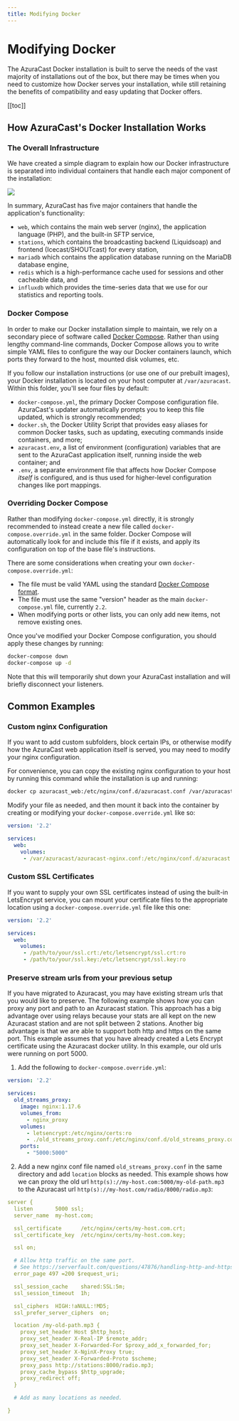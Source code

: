 ```yaml
---
title: Modifying Docker
---
```


# Modifying Docker

The AzuraCast Docker installation is built to serve the needs of the vast majority of installations out of the box, but there may be times when you need to customize how Docker serves your installation, while still retaining the benefits of compatibility and easy updating that Docker offers.

[[toc]]

## How AzuraCast's Docker Installation Works

### The Overall Infrastructure

We have created a simple diagram to explain how our Docker infrastructure is separated into individual containers that handle each major component of the installation:

![](/img/docker_infrastructure.png)

In summary, AzuraCast has five major containers that handle the application's functionality:
 - `web`, which contains the main web server (nginx), the application language (PHP), and the built-in SFTP service,
 - `stations`, which contains the broadcasting backend (Liquidsoap) and frontend (Icecast/SHOUTcast) for every station,
 - `mariadb` which contains the application database running on the MariaDB database engine,
 - `redis` which is a high-performance cache used for sessions and other cacheable data, and
 - `influxdb` which provides the time-series data that we use for our statistics and reporting tools.

 ### Docker Compose

In order to make our Docker installation simple to maintain, we rely on a secondary piece of software called [Docker Compose](https://docs.docker.com/compose/). Rather than using lengthy command-line commands, Docker Compose allows you to write simple YAML files to configure the way our Docker containers launch, which ports they forward to the host, mounted disk volumes, etc.

If you follow our installation instructions (or use one of our prebuilt images), your Docker installation is located on your host computer at `/var/azuracast`. Within this folder, you'll see four files by default:

 - `docker-compose.yml`, the primary Docker Compose configuration file. AzuraCast's updater automatically prompts you to keep this file updated, which is strongly recommended;
 - `docker.sh`, the Docker Utility Script that provides easy aliases for common Docker tasks, such as updating, executing commands inside containers, and more;
 - `azuracast.env`, a list of environment (configuration) variables that are sent to the AzuraCast application itself, running inside the web container; and
 - `.env`, a separate environment file that affects how Docker Compose _itself_ is configured, and is thus used for higher-level configuration changes like port mappings.

### Overriding Docker Compose

Rather than modifying `docker-compose.yml` directly, it is strongly recommended to instead create a new file called `docker-compose.override.yml` in the same folder. Docker Compose will automatically look for and include this file if it exists, and apply its configuration on top of the base file's instructions.

There are some considerations when creating your own `docker-compose.override.yml`:

 - The file must be valid YAML using the standard [Docker Compose format](https://docs.docker.com/compose/compose-file/compose-file-v2/).
 - The file must use the same "version" header as the main `docker-compose.yml` file, currently `2.2`.
 - When modifying ports or other lists, you can only add new items, not remove existing ones.

Once you've modified your Docker Compose configuration, you should apply these changes by running:

```sh
docker-compose down
docker-compose up -d
```

Note that this will temporarily shut down your AzuraCast installation and will briefly disconnect your listeners.

## Common Examples

### Custom nginx Configuration

If you want to add custom subfolders, block certain IPs, or otherwise modify how the AzuraCast web application itself is served, you may need to modify your nginx configuration.

For convenience, you can copy the existing nginx configuration to your host by running this command while the installation is up and running:

```sh
docker cp azuracast_web:/etc/nginx/conf.d/azuracast.conf /var/azuracast/azuracast-nginx.conf
```

Modify your file as needed, and then mount it back into the container by creating or modifying your `docker-compose.override.yml` like so:

```yaml
version: '2.2'

services:
  web:
    volumes:
     - /var/azuracast/azuracast-nginx.conf:/etc/nginx/conf.d/azuracast.conf:ro
```

### Custom SSL Certificates

If you want to supply your own SSL certificates instead of using the built-in LetsEncrypt service, you can mount your certificate files to the appropriate location using a `docker-compose.override.yml` file like this one:

```yaml
version: '2.2'

services:
  web:
    volumes:
     - /path/to/your/ssl.crt:/etc/letsencrypt/ssl.crt:ro
     - /path/to/your/ssl.key:/etc/letsencrypt/ssl.key:ro
```

### Preserve stream urls from your previous setup

If you have migrated to Azuracast, you may have existing stream urls that you would like to preserve. The following example shows how you can proxy any port and path to an Azuracast station. This approach has a big advantage over using relays because your stats are all kept on the new Azuracast station and are not split between 2 stations. Another big advantage is that we are able to support both http and https on the same port. This example assumes that you have already created a Lets Encrypt certificate using the Azuracast docker utility. In this example, our old urls were running on port 5000.

1. Add the following to `docker-compose.override.yml`:

```yaml
version: '2.2'

services:
  old_streams_proxy:
    image: nginx:1.17.6
    volumes_from:
      - nginx_proxy
    volumes:
      - letsencrypt:/etc/nginx/certs:ro
      - ./old_streams_proxy.conf:/etc/nginx/conf.d/old_streams_proxy.conf:ro
    ports:
      - "5000:5000"
```

2. Add a new nginx conf file named `old_streams_proxy.conf` in the same directory and add `location` blocks as needed. This example shows how we can proxy the old url `http(s)://my-host.com:5000/my-old-path.mp3` to the Azuracast url `http(s)://my-host.com/radio/8000/radio.mp3`:
```yaml
server {
  listen       5000 ssl;
  server_name  my-host.com;

  ssl_certificate      /etc/nginx/certs/my-host.com.crt;
  ssl_certificate_key  /etc/nginx/certs/my-host.com.key;

  ssl on;

  # Allow http traffic on the same port.
  # See https://serverfault.com/questions/47876/handling-http-and-https-requests-using-a-single-port-with-nginx#comment378361_256901
  error_page 497 =200 $request_uri;

  ssl_session_cache    shared:SSL:5m;
  ssl_session_timeout  1h;

  ssl_ciphers  HIGH:!aNULL:!MD5;
  ssl_prefer_server_ciphers  on;

  location /my-old-path.mp3 {
    proxy_set_header Host $http_host;
    proxy_set_header X-Real-IP $remote_addr;
    proxy_set_header X-Forwarded-For $proxy_add_x_forwarded_for;
    proxy_set_header X-NginX-Proxy true;
    proxy_set_header X-Forwarded-Proto $scheme;
    proxy_pass http://stations:8000/radio.mp3;
    proxy_cache_bypass $http_upgrade;
    proxy_redirect off;
  }

  # Add as many locations as needed.

}
```
